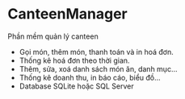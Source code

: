 # CanteenManager
Phần mềm quản lý canteen

- Gọi món, thêm món, thanh toán và in hoá đơn.
- Thống kê hoá đơn theo thời gian.
- Thêm, sửa, xoá danh sách món ăn, danh mục...
- Thống kê doanh thu, in báo cáo, biểu đồ...
- Database SQLite hoặc SQL Server

